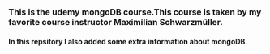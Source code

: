 ### This is the udemy mongoDB course.This course is taken by my favorite course instructor Maximilian Schwarzmüller.
#### In this repsitory I also added some extra information about mongoDB. 
